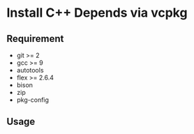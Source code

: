 # Install C++ Depends via vcpkg

## Requirement

* git >= 2
* gcc >= 9
* autotools
* flex >= 2.6.4
* bison
* zip
* pkg-config

## Usage
